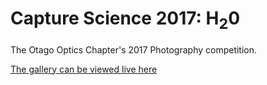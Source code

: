 # Capture Science 2017: H<sub>2</sub>0

The Otago Optics Chapter's 2017 Photography competition.

[The gallery can be viewed live here](https://OpticsOtago.github.io/CaptSci2017)
